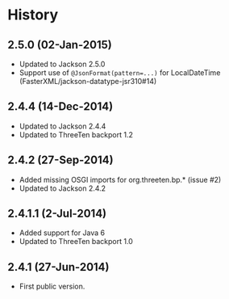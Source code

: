 # History

## 2.5.0 (02-Jan-2015)

* Updated to Jackson 2.5.0
* Support use of `@JsonFormat(pattern=...)` for LocalDateTime (FasterXML/jackson-datatype-jsr310#14)

## 2.4.4 (14-Dec-2014)

* Updated to Jackson 2.4.4
* Updated to ThreeTen backport 1.2


## 2.4.2 (27-Sep-2014)

* Added missing OSGI imports for org.threeten.bp.* (issue #2)
* Updated to Jackson 2.4.2


## 2.4.1.1 (2-Jul-2014)

* Added support for Java 6
* Updated to ThreeTen backport 1.0


## 2.4.1 (27-Jun-2014)

* First public version.
